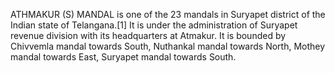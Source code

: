ATHMAKUR (S) MANDAL is one of the 23 mandals in Suryapet district of the Indian state of Telangana.[1] It is under the administration of Suryapet revenue division with its headquarters at Atmakur. It is bounded by Chivvemla mandal towards South, Nuthankal mandal towards North, Mothey mandal towards East, Suryapet mandal towards South.
